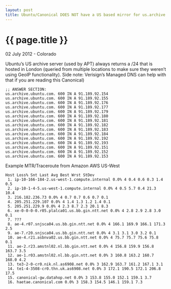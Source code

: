 ```yaml
---
layout: post
title: Ubuntu/Canonical DOES NOT have a US based mirror for us.archive.ubuntu.com
---
```


{{ page.title }}
================

<p class="meta">02 July 2012 - Colorado</p>

Ubuntu’s US archive server (used by APT) always returns a /24 that is hosted in London (queried from multiple locations to make sure they weren’t using GeoIP functionality).  Side note: Verisign’s Managed DNS can help with that if you are reading this Canonical)

    ;; ANSWER SECTION:
    us.archive.ubuntu.com. 600 IN A 91.189.92.154
    us.archive.ubuntu.com. 600 IN A 91.189.92.155
    us.archive.ubuntu.com. 600 IN A 91.189.92.176
    us.archive.ubuntu.com. 600 IN A 91.189.92.177
    us.archive.ubuntu.com. 600 IN A 91.189.92.179
    us.archive.ubuntu.com. 600 IN A 91.189.92.180
    us.archive.ubuntu.com. 600 IN A 91.189.92.181
    us.archive.ubuntu.com. 600 IN A 91.189.92.182
    us.archive.ubuntu.com. 600 IN A 91.189.92.183
    us.archive.ubuntu.com. 600 IN A 91.189.92.184
    us.archive.ubuntu.com. 600 IN A 91.189.92.192
    us.archive.ubuntu.com. 600 IN A 91.189.92.193
    us.archive.ubuntu.com. 600 IN A 91.189.92.151
    us.archive.ubuntu.com. 600 IN A 91.189.92.152
    us.archive.ubuntu.com. 600 IN A 91.189.92.153

Example MTR/Traceroute from Amazon AWS US-West

    Host Loss% Snt Last Avg Best Wrst StDev
     1. ip-10-166-184-2.us-west-1.compute.internal 0.0% 4 0.4 0.6 0.3 1.4 0.5
     2. ip-10-1-4-5.us-west-1.compute.internal 0.0% 4 0.5 5.7 0.4 21.3 10.4
     3. 216.182.236.73 0.0% 4 0.7 0.7 0.6 0.7 0.1
     4. 205.251.229.107 0.0% 4 1.4 1.3 1.2 1.4 0.1
     5. 205.251.229.9 0.0% 4 2.3 8.7 2.3 20.1 8.3
     6. xe-0-0-0-0.r05.plalca01.us.bb.gin.ntt.net 0.0% 4 2.8 2.9 2.8 3.0 0.1
     7. ???
     8. ae-4.r07.snjsca04.us.bb.gin.ntt.net 0.0% 4 166.1 169.9 166.1 171.3 2.5
     9. ae-7.r20.snjsca04.us.bb.gin.ntt.net 0.0% 4 3.1 3.1 3.0 3.2 0.1
     10. ae-4.r21.asbnva02.us.bb.gin.ntt.net 0.0% 4 75.7 75.7 75.6 75.8 0.1
     11. ae-2.r23.amstnl02.nl.bb.gin.ntt.net 0.0% 4 156.8 159.9 156.8 163.7 3.5
     12. ae-1.r03.amstnl02.nl.bb.gin.ntt.net 0.0% 3 160.8 163.2 160.7 168.0 4.2
     13. te3-2-0-cr0.nik.nl.as6908.net 0.0% 3 162.9 163.7 161.2 167.1 3.1
     14. te1-4-3508-cr0.thn.uk.as6908.net 0.0% 3 172.1 190.5 172.1 206.8 17.5
     15. canonical-gw.datahop.net 0.0% 3 153.8 155.0 152.1 159.1 3.7
     16. haetae.canonical.com 0.0% 3 158.3 154.5 146.1 159.1 7.3

